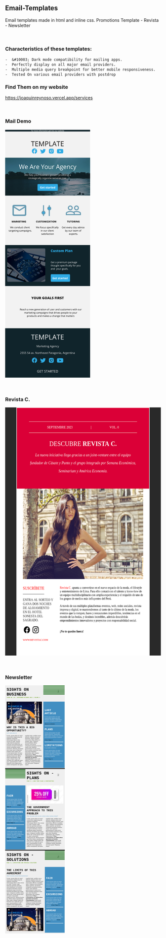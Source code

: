 ## Email-Templates
Email templates made in html and inline css.
Promotions Template - Revista - Newsletter
<br><br><br>

### Characteristics of these templates:

    -  &#10003; Dark mode compatibility for mailing apps.
    -  Perfectly display on all major email providers.
    -  Multiple media query breakpoint for better mobile responsiveness.
    -  Tested On various email providers with postdrop

### Find Them on my website
https://joaquinreynoso.vercel.app/services
<br><br><br>

### Mail Demo

<img src="https://github.com/orientalArg/Email-Template-/blob/main/MAIL.jpg?raw=true" alt="demo" height="800px" />
<br><br><br>

### Revista C.

<img src="https://github.com/orientalArg/Email-Template-/blob/main/revistac.png?raw=true" alt="demo" height="800px" />
<br><br><br>

### Newsletter

<img src="https://github.com/orientalArg/Email-Template-/blob/main/newsletter.png?raw=true" alt="newsletter" height="800px" />
